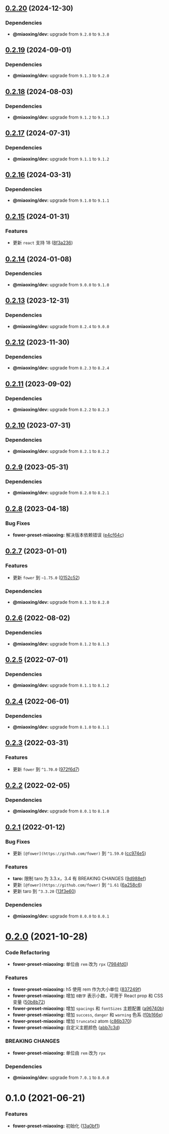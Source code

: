 ## [0.2.20](https://github.com/miaoxing/fower-preset-miaoxing/compare/v0.2.19...v0.2.20) (2024-12-30)





### Dependencies

* **@miaoxing/dev:** upgrade from `9.2.0` to `9.3.0`

## [0.2.19](https://github.com/miaoxing/fower-preset-miaoxing/compare/v0.2.18...v0.2.19) (2024-09-01)





### Dependencies

* **@miaoxing/dev:** upgrade from `9.1.3` to `9.2.0`

## [0.2.18](https://github.com/miaoxing/fower-preset-miaoxing/compare/v0.2.17...v0.2.18) (2024-08-03)





### Dependencies

* **@miaoxing/dev:** upgrade from `9.1.2` to `9.1.3`

## [0.2.17](https://github.com/miaoxing/fower-preset-miaoxing/compare/v0.2.16...v0.2.17) (2024-07-31)





### Dependencies

* **@miaoxing/dev:** upgrade from `9.1.1` to `9.1.2`

## [0.2.16](https://github.com/miaoxing/fower-preset-miaoxing/compare/v0.2.15...v0.2.16) (2024-03-31)





### Dependencies

* **@miaoxing/dev:** upgrade from `9.1.0` to `9.1.1`

## [0.2.15](https://github.com/miaoxing/fower-preset-miaoxing/compare/v0.2.14...v0.2.15) (2024-01-31)


### Features

* 更新 `react` 支持 18 ([8f3a236](https://github.com/miaoxing/fower-preset-miaoxing/commit/8f3a236a7439813b5c95b5e44e2216031f3515c3))

## [0.2.14](https://github.com/miaoxing/fower-preset-miaoxing/compare/v0.2.13...v0.2.14) (2024-01-08)





### Dependencies

* **@miaoxing/dev:** upgrade from `9.0.0` to `9.1.0`

## [0.2.13](https://github.com/miaoxing/fower-preset-miaoxing/compare/v0.2.12...v0.2.13) (2023-12-31)





### Dependencies

* **@miaoxing/dev:** upgrade from `8.2.4` to `9.0.0`

## [0.2.12](https://github.com/miaoxing/fower-preset-miaoxing/compare/v0.2.11...v0.2.12) (2023-11-30)





### Dependencies

* **@miaoxing/dev:** upgrade from `8.2.3` to `8.2.4`

## [0.2.11](https://github.com/miaoxing/fower-preset-miaoxing/compare/v0.2.10...v0.2.11) (2023-09-02)





### Dependencies

* **@miaoxing/dev:** upgrade from `8.2.2` to `8.2.3`

## [0.2.10](https://github.com/miaoxing/fower-preset-miaoxing/compare/v0.2.9...v0.2.10) (2023-07-31)





### Dependencies

* **@miaoxing/dev:** upgrade from `8.2.1` to `8.2.2`

## [0.2.9](https://github.com/miaoxing/fower-preset-miaoxing/compare/v0.2.8...v0.2.9) (2023-05-31)





### Dependencies

* **@miaoxing/dev:** upgrade from `8.2.0` to `8.2.1`

## [0.2.8](https://github.com/miaoxing/fower-preset-miaoxing/compare/v0.2.7...v0.2.8) (2023-04-18)


### Bug Fixes

* **fower-preset-miaoxing:** 解决版本依赖错误 ([e4cf64c](https://github.com/miaoxing/fower-preset-miaoxing/commit/e4cf64c2bdac9d669e8d90fabe4f01ea467990a0))

## [0.2.7](https://github.com/miaoxing/fower-preset-miaoxing/compare/v0.2.6...v0.2.7) (2023-01-01)


### Features

* 更新 `fower` 到 `~1.75.0` ([0152c52](https://github.com/miaoxing/fower-preset-miaoxing/commit/0152c52df631ea8ccca79a6a1bf5e60d070d34a9))





### Dependencies

* **@miaoxing/dev:** upgrade from `8.1.3` to `8.2.0`

## [0.2.6](https://github.com/miaoxing/fower-preset-miaoxing/compare/v0.2.5...v0.2.6) (2022-08-02)





### Dependencies

* **@miaoxing/dev:** upgrade from `8.1.2` to `8.1.3`

## [0.2.5](https://github.com/miaoxing/fower-preset-miaoxing/compare/v0.2.4...v0.2.5) (2022-07-01)





### Dependencies

* **@miaoxing/dev:** upgrade from `8.1.1` to `8.1.2`

## [0.2.4](https://github.com/miaoxing/fower-preset-miaoxing/compare/v0.2.3...v0.2.4) (2022-06-01)





### Dependencies

* **@miaoxing/dev:** upgrade from `8.1.0` to `8.1.1`

## [0.2.3](https://github.com/miaoxing/fower-preset-miaoxing/compare/v0.2.2...v0.2.3) (2022-03-31)


### Features

* 更新 `fower` 到 `^1.70.0` ([972f6d7](https://github.com/miaoxing/fower-preset-miaoxing/commit/972f6d7f7520074383448db5561eaaddc60f59bc))

## [0.2.2](https://github.com/miaoxing/fower-preset-miaoxing/compare/v0.2.1...v0.2.2) (2022-02-05)





### Dependencies

* **@miaoxing/dev:** upgrade from `8.0.1` to `8.1.0`

## [0.2.1](https://github.com/miaoxing/fower-preset-miaoxing/compare/v0.2.0...v0.2.1) (2022-01-12)


### Bug Fixes

* 更新 `[@fower](https://github.com/fower)` 到 `^1.59.0` ([cc974e5](https://github.com/miaoxing/fower-preset-miaoxing/commit/cc974e5462d55ff0a129553195a1c7ad3c9fc5ad))


### Features

* **taro:** 限制 taro 为 3.3.x，3.4 有 BREAKING CHANGES ([9d988ef](https://github.com/miaoxing/fower-preset-miaoxing/commit/9d988ef820b04e555cd339e9b1dce7ebc242aa4a))
* 更新 `[@fower](https://github.com/fower)` 到 `^1.61` ([6a258c6](https://github.com/miaoxing/fower-preset-miaoxing/commit/6a258c66a208a4c831ea43061d03225a28ab242f))
* 更新 taro 到 `^3.3.20` ([13f3e60](https://github.com/miaoxing/fower-preset-miaoxing/commit/13f3e60e6a4992737d4168059b63703dc090572a))





### Dependencies

* **@miaoxing/dev:** upgrade from `8.0.0` to `8.0.1`

# [0.2.0](https://github.com/miaoxing/fower-preset-miaoxing/compare/v0.1.0...v0.2.0) (2021-10-28)


### Code Refactoring

* **fower-preset-miaoxing:** 单位由 `rem` 改为 `rpx` ([7984fd0](https://github.com/miaoxing/fower-preset-miaoxing/commit/7984fd0126ea47b33bfd660022a0315e6dd3ece2))


### Features

* **fower-preset-miaoxing:** h5 使用 rem 作为大小单位 ([837249f](https://github.com/miaoxing/fower-preset-miaoxing/commit/837249f924e0d5cb008bb7e04a97bb8c42e74fed))
* **fower-preset-miaoxing:** 增加 `0数字` 表示小数，可用于 React prop 和 CSS 变量 ([50b8b72](https://github.com/miaoxing/fower-preset-miaoxing/commit/50b8b72b197fab123afdc4d8dcadf6732d68240f))
* **fower-preset-miaoxing:** 增加 `spacings` 和 `fontSizes` 主题配置 ([a96740b](https://github.com/miaoxing/fower-preset-miaoxing/commit/a96740bdc7d042a622ac8af8d992a3148b2b1e61))
* **fower-preset-miaoxing:** 增加 `success`, `danger` 和 `warning` 色系 ([f0b166e](https://github.com/miaoxing/fower-preset-miaoxing/commit/f0b166e2b218dca2877a9da212ce9d260b818284))
* **fower-preset-miaoxing:** 增加 `truncate2` atom ([c86b370](https://github.com/miaoxing/fower-preset-miaoxing/commit/c86b370459183e178858cc4a00f55a9462eaf1c9))
* **fower-preset-miaoxing:** 自定义主题颜色 ([abb7c3d](https://github.com/miaoxing/fower-preset-miaoxing/commit/abb7c3d3c5fccb8d3c85a290a5f4fdf6302b440b))


### BREAKING CHANGES

* **fower-preset-miaoxing:** 单位由 `rem` 改为 `rpx`





### Dependencies

* **@miaoxing/dev:** upgrade from `7.0.1` to `8.0.0`

# 0.1.0 (2021-06-21)


### Features

* **fower-preset-miaoxing:** 初始化 ([13a0bf1](https://github.com/miaoxing/fower-preset-miaoxing/commit/13a0bf14ce630bb741536d532852bd2bd43b5c65))

